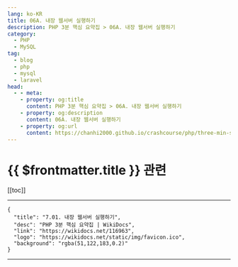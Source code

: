 ```yaml
---
lang: ko-KR
title: 06A. 내장 웹서버 실행하기
description: PHP 3분 핵심 요약집 > 06A. 내장 웹서버 실행하기
category: 
  - PHP
  - MySQL
tag: 
  - blog
  - php
  - mysql
  - laravel
head:
  - - meta:
    - property: og:title
      content: PHP 3분 핵심 요약집 > 06A. 내장 웹서버 실행하기
    - property: og:description
      content: 06A. 내장 웹서버 실행하기
    - property: og:url
      content: https://chanhi2000.github.io/crashcourse/php/three-min-summary/06-modern-php/06A.html
---
```


# {{ $frontmatter.title }} 관련

[[toc]]

---

```component VPCard
{
  "title": "7.01. 내장 웹서버 실행하기",
  "desc": "PHP 3분 핵심 요약집 | WikiDocs",
  "link": "https://wikidocs.net/116963",
  "logo": "https://wikidocs.net/static/img/favicon.ico",
  "background": "rgba(51,122,183,0.2)"
}
```

---

<TagLinks />